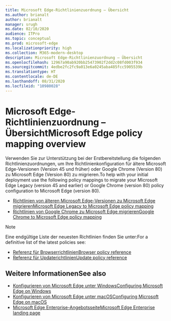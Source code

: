 ```yaml
---
title: Microsoft Edge-Richtlinienzuordnung – Übersicht
ms.author: brianalt
author: brianalt
manager: srugh
ms.date: 02/10/2020
audience: ITPro
ms.topic: conceptual
ms.prod: microsoft-edge
ms.localizationpriority: high
ms.collection: M365-modern-desktop
description: Microsoft Edge-Richtlinienzuordnung – Übersicht
ms.openlocfilehash: 12967a90ab920bb25473902f2dd2c08fd003f934
ms.sourcegitcommit: 4edbe2fc2fc9a013e6a0245aba485fcc5905539b
ms.translationtype: HT
ms.contentlocale: de-DE
ms.lasthandoff: 08/31/2020
ms.locfileid: "10980028"
---
```

# <span data-ttu-id="d743b-103">Microsoft Edge-Richtlinienzuordnung – Übersicht</span><span class="sxs-lookup"><span data-stu-id="d743b-103">Microsoft Edge policy mapping overview</span></span>

<span data-ttu-id="d743b-104">Verwenden Sie zur Unterstützung bei der Erstbereitstellung die folgenden Richtlinienzuordnungen, um Ihre Richtlinienkonfiguration für ältere Microsoft Edge-Versionen (Version 45 und früher) oder Google Chrome (Version 80) zu Microsoft Edge (Version 80) zu migrieren.</span><span class="sxs-lookup"><span data-stu-id="d743b-104">To help with your initial deployment use the following policy mappings to migrate your Microsoft Edge Legacy (version 45 and earlier) or Google Chrome (version 80) policy configuration to Microsoft Edge (version 80).</span></span>

- [<span data-ttu-id="d743b-105">Richtlinien von älteren Microsoft Edge-Versionen zu Microsoft Edge migrieren</span><span class="sxs-lookup"><span data-stu-id="d743b-105">Microsoft Edge Legacy to Microsoft Edge policy mapping</span></span>](microsoft-edge-policy-map-legacy-to-newedge.md)
- [<span data-ttu-id="d743b-106">Richtlinien von Google Chrome zu Microsoft Edge migrieren</span><span class="sxs-lookup"><span data-stu-id="d743b-106">Google Chrome to Microsoft Edge policy mapping</span></span>](microsoft-edge-policy-map-chrome-to-newedge.md)

> [!NOTE]
> <span data-ttu-id="d743b-107">Eine endgültige Liste der neuesten Richtlinien finden Sie unter:</span><span class="sxs-lookup"><span data-stu-id="d743b-107">For a definitive list of the latest policies see:</span></span>
> - [<span data-ttu-id="d743b-108">Referenz für Browserrichtlinien</span><span class="sxs-lookup"><span data-stu-id="d743b-108">Browser policy reference</span></span>](microsoft-edge-policies.md)
> - [<span data-ttu-id="d743b-109">Referenz für Updaterichtlinien</span><span class="sxs-lookup"><span data-stu-id="d743b-109">Update policy reference</span></span>](microsoft-edge-update-policies.md)

## <span data-ttu-id="d743b-110">Weitere Informationen</span><span class="sxs-lookup"><span data-stu-id="d743b-110">See also</span></span>
- [<span data-ttu-id="d743b-111">Konfigurieren von Microsoft Edge unter Windows</span><span class="sxs-lookup"><span data-stu-id="d743b-111">Configuring Microsoft Edge on Windows</span></span>](configure-microsoft-edge.md)
- [<span data-ttu-id="d743b-112">Konfigurieren von Microsoft Edge unter macOS</span><span class="sxs-lookup"><span data-stu-id="d743b-112">Configuring Microsoft Edge on macOS</span></span>](configure-microsoft-edge-on-mac.md)
- [<span data-ttu-id="d743b-113">Microsoft Edge Enterprise-Angebotsseite</span><span class="sxs-lookup"><span data-stu-id="d743b-113">Microsoft Edge Enterprise landing page</span></span>](https://aka.ms/EdgeEnterprise)
